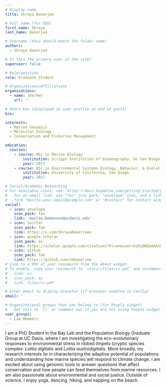 ```yaml
---
# Display name
title: Shreya Banerjee

# Full name (for SEO)
first_name: Shreya
last_name: Banerjee

# Username (this should match the folder name)
authors:
  - Shreya Banerjee

# Is this the primary user of the site?
superuser: false

# Role/position
role: Graduate Student

# Organizations/Affiliations
organizations:
  - name: she/her
    url: ''

# Short bio (displayed in user profile at end of posts)
bio: 

interests:
  - Marine Genomics
  - Molecular Ecology
  - Conservation and Fisheries Management

education:
  courses:
    - course: MSc in Marine Biology
        institution: Scripps Institution of Oceanography, UC San Diego
        year: 2017
    - course: BSc in Environmental Systems Ecology, Behavior, & Evolution
        institution: University of California, San Diego
        year: 2017

# Social/Academic Networking
# For available icons, see: https://docs.hugoblox.com/getting-started/page-builder/#icons
#   For an email link, use "fas" icon pack, "envelope" icon, and a link in the
#   form "mailto:your-email@example.com" or "#contact" for contact widget.
social:
  - icon: envelope
    icon_pack: fas
    link: 'mailto:bebenson@ucdavis.edu'
  - icon: twitter
    icon_pack: fab
    link: https://x.com/ShreyaBanerjeee
  - icon: google-scholar
    icon_pack: ai
    link: https://scholar.google.com/citations?hl=en&user=XjKy0WEAAAAJ&view_op=list_works&sortby=pubdate
  - icon: github
    icon_pack: fab
    link: https://github.com/smbanerjee
# Link to a PDF of your resume/CV from the About widget.
# To enable, copy your resume/CV to `static/files/cv.pdf` and uncomment the lines below.
# - icon: cv
#   icon_pack: ai
#   link: files/cv.pdf

# Enter email to display Gravatar (if Gravatar enabled in Config)
email: ''

# Organizational groups that you belong to (for People widget)
#   Set this to `[]` or comment out if you are not using People widget.
user_groups:
  - Lab Members
---
```


I am a PhD Student in the Bay Lab and the Population Biology Graduate Group at UC Davis, where I am investigating the eco-evolutionary responses to environmental stress in ribbed limpets (cryptic species complex: *Lottia digitalis* and *Lottia austrodigitalis*. More broadly, my research interests lie in characterizing the adaptive potential of populations and understanding how marine species will respond to climate change. I am excited about using genomic tools to answer questions that affect conservation and how people can feed themselves from marine resources. I am also passionate about environmental and social justice. Outside of science, I enjoy yoga, dancing, hiking, and napping on the beach. 
